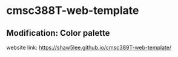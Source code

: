 # cmsc388T-web-template

## Modification: Color palette


website link: https://shaw5lee.github.io/cmsc389T-web-template/
